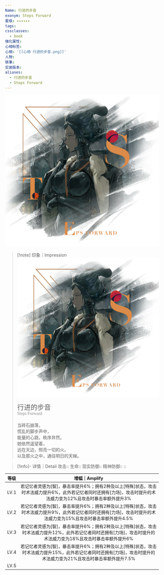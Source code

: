 ```yaml
---
Name: 行进的步音
exonym: Steps Forward
星级: ✦✦✦✦✦✦
tags: 
cssclasses:
  - book
强化属性: 
心相标签: 
心相: '[[心相 行进的步音.png]]'
人物: 
轶事: 
实装版本:
aliases:
  - 行进的步音
  - Steps Forward
---
```

![cover](assets/行进的步音｜Steps%20Forward.assets/心相%20行进的步音.png)

> [!note] 印象｜Impression
> ![心相 行进的步音|inlL|300](assets/行进的步音｜Steps%20Forward.assets/心相%20行进的步音.png)
> <p style="font-family: '家族宋', sans-serif; font-size: 22px; line-height: 0.75; text-indent: 0;">行进的步音<br><span style="font-family: serif; font-size: 14px; color: #888888;">Steps Forward</span></p>
> 
> 当砖石崩落，  
> 慌乱的脚步声中，  
> 能量的心跳，秩序井然。  
> 她依然遥望着，  
> 远在天边，照亮一切的火。  
> 以及那火之中，通往明日的天梯。

> [!info]- 详情｜Detail
> 攻击:: 
> 生命:: 
> 现实防御:: 
> 精神防御:: 
> :: 

| 等级 |                        增幅｜Amplify                         |
| :--: | :----------------------------------------------------------: |
| LV.1 | 若记忆者灵感为[智]，暴击率提升6%；拥有2种及以上[特殊]状态，攻击时术法威力提升6%，此外若记忆者同时还拥有[力场]，攻击时提升的术法威力变为12%且攻击时暴击率额外提升3% |
| LV.2 | 若记忆者灵感为[智]，暴击率提升6%；拥有2种及以上[特殊]状态，攻击时术法威力提升9%，此外若记忆者同时还拥有[力场]，攻击时提升的术法威力变为15%且攻击时暴击率额外提升4.5% |
| LV.3 | 若记忆者灵感为[智]，暴击率提升6%；拥有2种及以上[特殊]状态，攻击时术法威力提升12%，此外若记忆者同时还拥有[力场]，攻击时提升的术法威力变为18%且攻击时暴击率额外提升6% |
| LV.4 | 若记忆者灵感为[智]，暴击率提升6%；拥有2种及以上[特殊]状态，攻击时术法威力提升15%，此外若记忆者同时还拥有[力场]，攻击时提升的术法威力变为21%且攻击时暴击率额外提升7.5% |
| LV.5 |                                                              |
